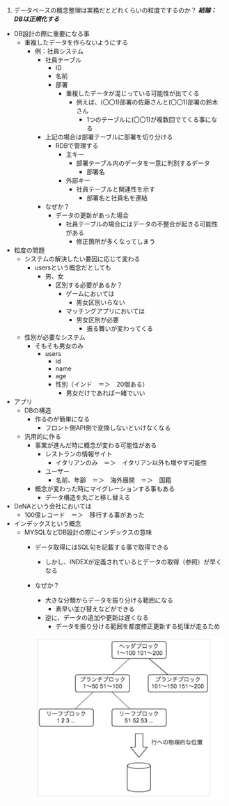 1. データベースの概念整理は実務だとどれくらいの粒度でするのか？
***結論：DBは正規化する***
- DB設計の際に重要になる事
    - 重複したデータを作らないようにする
        - 例：社員システム
            - 社員テーブル
                - ID
                - 名前
                - 部署
                    - 重複したデータが混じっている可能性が出てくる
                        - 例えば、(〇〇1)部署の佐藤さんと(〇〇1)部署の鈴木さん
                            - 1つのテーブルに(〇〇1)が複数回でてくる事になる
            - 上記の場合は部署テーブルに部署を切り分ける
                - RDBで管理する
                    - 主キー
                        - 部署テーブル内のデータを一意に判別するデータ
                            - 部署名
                    - 外部キー
                        - 社員テーブルと関連性を示す
                            - 部署名と社員名を連結
            - なぜか？
                - データの更新があった場合
                    - 社員テーブルの場合にはデータの不整合が起きる可能性がある
                        - 修正箇所が多くなってしまう
- 粒度の問題
    - システムの解決したい要因に応じて変わる
        - usersという概念だとしても
            - 男、女
                - 区別する必要があるか？
                    - ゲームにおいては
                        - 男女区別いらない
                    - マッチングアプリにおいては
                        - 男女区別が必要
                            - 振る舞いが変わってくる
    - 性別が必要なシステム
        - そもそも男女のみ
            - users
                - id
                - name
                - age
                - 性別（インド　＝＞　20個ある）
                    - 男女だけであれば一緒でいい
- アプリ
    - DBの構造
        - 作るのが簡単になる
            - フロント側API側で変換しないといけなくなる
    - 汎用的に作る
        - 事業が進んだ時に概念が変わる可能性がある
            - レストランの情報サイト
                - イタリアンのみ　＝＞　イタリアン以外も増やす可能性
            - ユーザー
                - 名前、年齢　＝＞　海外展開　＝＞　国籍
        - 概念が変わった時にマイグレーションする事もある
            - データ構造を丸ごと移し替える
- DeNAという会社においては
    - 100億レコード　＝＞　移行する事があった
- インデックスという概念
    - MYSQLなどDB設計の際にインデックスの意味
        - データ取得にはSQL句を記載する事で取得できる
            - しかし、INDEXが定義されているとデータの取得（参照）が早くなる
        - なぜか？
            - 大きな分類からデータを振り分ける範囲になる
                - 素早い並び替えなどができる
            - 逆に、データの追加や更新は遅くなる
                - データを振り分ける範囲を都度修正更新する処理が走るため
            
            ![alt text](/Public/インデックスの概要.png)
